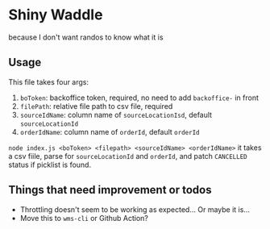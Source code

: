 # Shiny Waddle
because I don't want randos to know what it is

## Usage
This file takes four args:
1. `boToken`: backoffice token, required, no need to add `backoffice-` in front
2. `filePath`: relative file path to csv file, required
3. `sourceIdName`: column name of `sourceLocationIsd`, default `sourceLocationId`
4. `orderIdName`: column name of `orderId`, default `orderId`


`node index.js <boToken> <filepath> <sourceIdName> <orderIdName>`
it takes a csv fiile, parse for `sourceLocationId` and `orderId`, and patch `CANCELLED` status if picklist is found.

## Things that need improvement or todos
- Throttling doesn't seem to be working as expected... Or maybe it is...
- Move this to `wms-cli` or Github Action?

